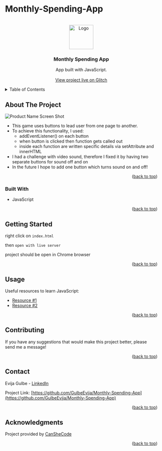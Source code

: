# Monthly-Spending-App

<a name="readme-top"></a>

<br />
<div align="center">
  <a href="https://github.com/GulbeEvija/Monthly-Spending-App">
    <img src="spendingsIcon.png" alt="Logo" width="80" height="80">
  </a>

<h3 align="center">Monthly Spending App</h3>

  <p align="center">
    App built with JavaScript.
    <br />
    <br />
    <a href="https://near-truth-pig.glitch.me/">View project live on Glitch</a>
  </p>
</div>


<details>
  <summary>Table of Contents</summary>
  <ol>
    <li>
      <a href="#about-the-project">About The Project</a>
      <ul>
        <li><a href="#built-with">Built With</a></li>
      </ul>
    </li>
    <li>
      <a href="#getting-started">Getting Started</a>
    </li>
    <li><a href="#usage">Usage</a></li>
    <li><a href="#contributing">Contributing</a></li>
    <li><a href="#contact">Contact</a></li>
    <li><a href="#acknowledgments">Acknowledgments</a></li>
  </ol>
</details>


## About The Project

![Product Name Screen Shot][product-screenshot]

* This game uses buttons to lead user from one page to another.
* To achieve this functionality, I used:
  * addEventListener() on each button
  * when button is clicked then function gets called out
  * inside each function are written specific details via setAttribute and innerHTML
* I had a challenge with video sound, therefore I fixed it by having two separate buttons for sound off and on
* In the future I hope to add one button which turns sound on and off!

<p align="right">(<a href="#readme-top">back to top</a>)</p>


### Built With

* JavaScript

<p align="right">(<a href="#readme-top">back to top</a>)</p>



## Getting Started

right click on `index.html`

then `open with live server`

project should be open in Chrome browser

<p align="right">(<a href="#readme-top">back to top</a>)</p>

## Usage

Useful resources to learn JavaScript:
  * [Resource #1](https://www.w3schools.com/js/)
  * [Resource #2](https://developer.mozilla.org/en-US/docs/Web/JavaScript)


<p align="right">(<a href="#readme-top">back to top</a>)</p>


## Contributing

If you have any suggestions that would make this project better, please send me a message!

<p align="right">(<a href="#readme-top">back to top</a>)</p>


## Contact

Evija Gulbe - [LinkedIn](https://www.linkedin.com/in/evija-gulbe-534673240/)

Project Link: [https://github.com/GulbeEvija/Monthly-Spending-App](https://github.com/GulbeEvija/Monthly-Spending-App)
<p align="right">(<a href="#readme-top">back to top</a>)</p>



## Acknowledgments

Project provided by [CanSheCode](https://edu-canshecode.thinkific.com/)

<p align="right">(<a href="#readme-top">back to top</a>)</p>


[product-screenshot]: spendingsPhoto.png
